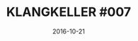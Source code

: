 ---
layout: post
title: "KLANGKELLER #007"
description: an experimental space for musical and unmusical activities
date: 2016-10-21
categories: klangkeller
link: http://klangkeller.net/
img: /klangkeller7.JPG
with: Julia Reidy, Laura Weber, Adam Pultz Melbye, Shasta Ellenbogen and Klaas Huebner
---